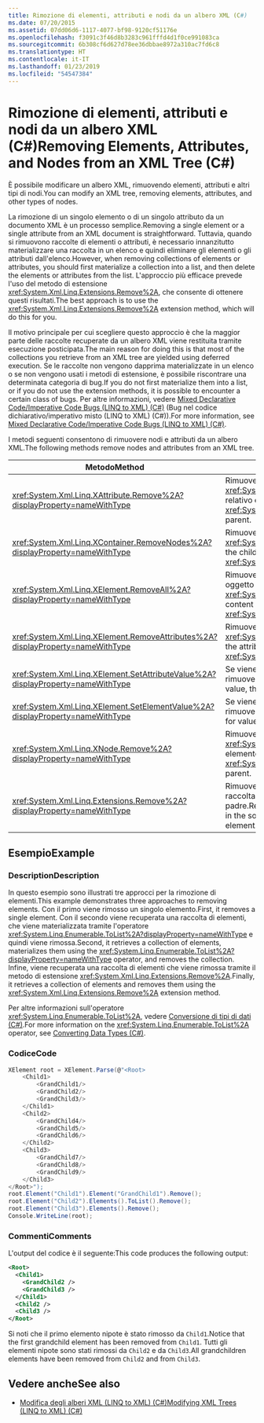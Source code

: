 ```yaml
---
title: Rimozione di elementi, attributi e nodi da un albero XML (C#)
ms.date: 07/20/2015
ms.assetid: 07dd06d6-1117-4077-bf98-9120cf51176e
ms.openlocfilehash: f3091c3f46d8b3283c961fffd4d1f0ce991083ca
ms.sourcegitcommit: 6b308cf6d627d78ee36dbbae8972a310ac7fd6c8
ms.translationtype: HT
ms.contentlocale: it-IT
ms.lasthandoff: 01/23/2019
ms.locfileid: "54547384"
---
```

# <a name="removing-elements-attributes-and-nodes-from-an-xml-tree-c"></a><span data-ttu-id="b2e7e-102">Rimozione di elementi, attributi e nodi da un albero XML (C#)</span><span class="sxs-lookup"><span data-stu-id="b2e7e-102">Removing Elements, Attributes, and Nodes from an XML Tree (C#)</span></span>
<span data-ttu-id="b2e7e-103">È possibile modificare un albero XML, rimuovendo elementi, attributi e altri tipi di nodi.</span><span class="sxs-lookup"><span data-stu-id="b2e7e-103">You can modify an XML tree, removing elements, attributes, and other types of nodes.</span></span>  
  
 <span data-ttu-id="b2e7e-104">La rimozione di un singolo elemento o di un singolo attributo da un documento XML è un processo semplice.</span><span class="sxs-lookup"><span data-stu-id="b2e7e-104">Removing a single element or a single attribute from an XML document is straightforward.</span></span> <span data-ttu-id="b2e7e-105">Tuttavia, quando si rimuovono raccolte di elementi o attributi, è necessario innanzitutto materializzare una raccolta in un elenco e quindi eliminare gli elementi o gli attributi dall'elenco.</span><span class="sxs-lookup"><span data-stu-id="b2e7e-105">However, when removing collections of elements or attributes, you should first materialize a collection into a list, and then delete the elements or attributes from the list.</span></span> <span data-ttu-id="b2e7e-106">L'approccio più efficace prevede l'uso del metodo di estensione <xref:System.Xml.Linq.Extensions.Remove%2A>, che consente di ottenere questi risultati.</span><span class="sxs-lookup"><span data-stu-id="b2e7e-106">The best approach is to use the <xref:System.Xml.Linq.Extensions.Remove%2A> extension method, which will do this for you.</span></span>  
  
 <span data-ttu-id="b2e7e-107">Il motivo principale per cui scegliere questo approccio è che la maggior parte delle raccolte recuperate da un albero XML viene restituita tramite esecuzione posticipata.</span><span class="sxs-lookup"><span data-stu-id="b2e7e-107">The main reason for doing this is that most of the collections you retrieve from an XML tree are yielded using deferred execution.</span></span> <span data-ttu-id="b2e7e-108">Se le raccolte non vengono dapprima materializzate in un elenco o se non vengono usati i metodi di estensione, è possibile riscontrare una determinata categoria di bug.</span><span class="sxs-lookup"><span data-stu-id="b2e7e-108">If you do not first materialize them into a list, or if you do not use the extension methods, it is possible to encounter a certain class of bugs.</span></span> <span data-ttu-id="b2e7e-109">Per altre informazioni, vedere [Mixed Declarative Code/Imperative Code Bugs (LINQ to XML) (C#)](../../../../csharp/programming-guide/concepts/linq/mixed-declarative-code-imperative-code-bugs-linq-to-xml.md) (Bug nel codice dichiarativo/imperativo misto (LINQ to XML) (C#)).</span><span class="sxs-lookup"><span data-stu-id="b2e7e-109">For more information, see [Mixed Declarative Code/Imperative Code Bugs (LINQ to XML) (C#)](../../../../csharp/programming-guide/concepts/linq/mixed-declarative-code-imperative-code-bugs-linq-to-xml.md).</span></span>  
  
 <span data-ttu-id="b2e7e-110">I metodi seguenti consentono di rimuovere nodi e attributi da un albero XML.</span><span class="sxs-lookup"><span data-stu-id="b2e7e-110">The following methods remove nodes and attributes from an XML tree.</span></span>  
  
|<span data-ttu-id="b2e7e-111">Metodo</span><span class="sxs-lookup"><span data-stu-id="b2e7e-111">Method</span></span>|<span data-ttu-id="b2e7e-112">Description</span><span class="sxs-lookup"><span data-stu-id="b2e7e-112">Description</span></span>|  
|------------|-----------------|  
|<xref:System.Xml.Linq.XAttribute.Remove%2A?displayProperty=nameWithType>|<span data-ttu-id="b2e7e-113">Rimuove un oggetto <xref:System.Xml.Linq.XAttribute> dal relativo elemento padre.</span><span class="sxs-lookup"><span data-stu-id="b2e7e-113">Removes an <xref:System.Xml.Linq.XAttribute> from its parent.</span></span>|  
|<xref:System.Xml.Linq.XContainer.RemoveNodes%2A?displayProperty=nameWithType>|<span data-ttu-id="b2e7e-114">Rimuove i nodi figlio da un oggetto <xref:System.Xml.Linq.XContainer>.</span><span class="sxs-lookup"><span data-stu-id="b2e7e-114">Removes the child nodes from an <xref:System.Xml.Linq.XContainer>.</span></span>|  
|<xref:System.Xml.Linq.XElement.RemoveAll%2A?displayProperty=nameWithType>|<span data-ttu-id="b2e7e-115">Rimuove il contenuto e gli attributi da un oggetto <xref:System.Xml.Linq.XElement>.</span><span class="sxs-lookup"><span data-stu-id="b2e7e-115">Removes content and attributes from an <xref:System.Xml.Linq.XElement>.</span></span>|  
|<xref:System.Xml.Linq.XElement.RemoveAttributes%2A?displayProperty=nameWithType>|<span data-ttu-id="b2e7e-116">Rimuove gli attributi di un oggetto <xref:System.Xml.Linq.XElement>.</span><span class="sxs-lookup"><span data-stu-id="b2e7e-116">Removes the attributes of an <xref:System.Xml.Linq.XElement>.</span></span>|  
|<xref:System.Xml.Linq.XElement.SetAttributeValue%2A?displayProperty=nameWithType>|<span data-ttu-id="b2e7e-117">Se viene passato `null` come valore, rimuove l'attributo.</span><span class="sxs-lookup"><span data-stu-id="b2e7e-117">If you pass `null` for value, then removes the attribute.</span></span>|  
|<xref:System.Xml.Linq.XElement.SetElementValue%2A?displayProperty=nameWithType>|<span data-ttu-id="b2e7e-118">Se viene passato `null` come valore, rimuove l'elemento figlio.</span><span class="sxs-lookup"><span data-stu-id="b2e7e-118">If you pass `null` for value, then removes the child element.</span></span>|  
|<xref:System.Xml.Linq.XNode.Remove%2A?displayProperty=nameWithType>|<span data-ttu-id="b2e7e-119">Rimuove un oggetto <xref:System.Xml.Linq.XNode> dal relativo elemento padre.</span><span class="sxs-lookup"><span data-stu-id="b2e7e-119">Removes an <xref:System.Xml.Linq.XNode> from its parent.</span></span>|  
|<xref:System.Xml.Linq.Extensions.Remove%2A?displayProperty=nameWithType>|<span data-ttu-id="b2e7e-120">Rimuove ogni attributo o elemento nella raccolta di origine dal relativo elemento padre.</span><span class="sxs-lookup"><span data-stu-id="b2e7e-120">Removes every attribute or element in the source collection from its parent element.</span></span>|  
  
## <a name="example"></a><span data-ttu-id="b2e7e-121">Esempio</span><span class="sxs-lookup"><span data-stu-id="b2e7e-121">Example</span></span>  
  
### <a name="description"></a><span data-ttu-id="b2e7e-122">Description</span><span class="sxs-lookup"><span data-stu-id="b2e7e-122">Description</span></span>  
 <span data-ttu-id="b2e7e-123">In questo esempio sono illustrati tre approcci per la rimozione di elementi.</span><span class="sxs-lookup"><span data-stu-id="b2e7e-123">This example demonstrates three approaches to removing elements.</span></span> <span data-ttu-id="b2e7e-124">Con il primo viene rimosso un singolo elemento.</span><span class="sxs-lookup"><span data-stu-id="b2e7e-124">First, it removes a single element.</span></span> <span data-ttu-id="b2e7e-125">Con il secondo viene recuperata una raccolta di elementi, che viene materializzata tramite l'operatore <xref:System.Linq.Enumerable.ToList%2A?displayProperty=nameWithType> e quindi viene rimossa.</span><span class="sxs-lookup"><span data-stu-id="b2e7e-125">Second, it retrieves a collection of elements, materializes them using the <xref:System.Linq.Enumerable.ToList%2A?displayProperty=nameWithType> operator, and removes the collection.</span></span> <span data-ttu-id="b2e7e-126">Infine, viene recuperata una raccolta di elementi che viene rimossa tramite il metodo di estensione <xref:System.Xml.Linq.Extensions.Remove%2A>.</span><span class="sxs-lookup"><span data-stu-id="b2e7e-126">Finally, it retrieves a collection of elements and removes them using the <xref:System.Xml.Linq.Extensions.Remove%2A> extension method.</span></span>  
  
 <span data-ttu-id="b2e7e-127">Per altre informazioni sull'operatore <xref:System.Linq.Enumerable.ToList%2A>, vedere [Conversione di tipi di dati (C#)](../../../../csharp/programming-guide/concepts/linq/converting-data-types.md).</span><span class="sxs-lookup"><span data-stu-id="b2e7e-127">For more information on the <xref:System.Linq.Enumerable.ToList%2A> operator, see [Converting Data Types (C#)](../../../../csharp/programming-guide/concepts/linq/converting-data-types.md).</span></span>  
  
### <a name="code"></a><span data-ttu-id="b2e7e-128">Codice</span><span class="sxs-lookup"><span data-stu-id="b2e7e-128">Code</span></span>  
  
```csharp  
XElement root = XElement.Parse(@"<Root>  
    <Child1>  
        <GrandChild1/>  
        <GrandChild2/>  
        <GrandChild3/>  
    </Child1>  
    <Child2>  
        <GrandChild4/>  
        <GrandChild5/>  
        <GrandChild6/>  
    </Child2>  
    <Child3>  
        <GrandChild7/>  
        <GrandChild8/>  
        <GrandChild9/>  
    </Child3>  
</Root>");  
root.Element("Child1").Element("GrandChild1").Remove();  
root.Element("Child2").Elements().ToList().Remove();  
root.Element("Child3").Elements().Remove();  
Console.WriteLine(root);  
```  
  
### <a name="comments"></a><span data-ttu-id="b2e7e-129">Commenti</span><span class="sxs-lookup"><span data-stu-id="b2e7e-129">Comments</span></span>  
 <span data-ttu-id="b2e7e-130">L'output del codice è il seguente:</span><span class="sxs-lookup"><span data-stu-id="b2e7e-130">This code produces the following output:</span></span>  
  
```xml  
<Root>  
  <Child1>  
    <GrandChild2 />  
    <GrandChild3 />  
  </Child1>  
  <Child2 />  
  <Child3 />  
</Root>  
```  
  
 <span data-ttu-id="b2e7e-131">Si noti che il primo elemento nipote è stato rimosso da `Child1`.</span><span class="sxs-lookup"><span data-stu-id="b2e7e-131">Notice that the first grandchild element has been removed from `Child1`.</span></span> <span data-ttu-id="b2e7e-132">Tutti gli elementi nipote sono stati rimossi da `Child2` e da `Child3`.</span><span class="sxs-lookup"><span data-stu-id="b2e7e-132">All grandchildren elements have been removed from `Child2` and from `Child3`.</span></span>  
  
## <a name="see-also"></a><span data-ttu-id="b2e7e-133">Vedere anche</span><span class="sxs-lookup"><span data-stu-id="b2e7e-133">See also</span></span>

- [<span data-ttu-id="b2e7e-134">Modifica degli alberi XML (LINQ to XML) (C#)</span><span class="sxs-lookup"><span data-stu-id="b2e7e-134">Modifying XML Trees (LINQ to XML) (C#)</span></span>](../../../../csharp/programming-guide/concepts/linq/modifying-xml-trees-linq-to-xml.md)
